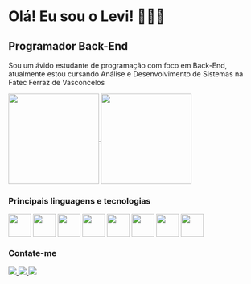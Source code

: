 Olá! Eu sou o Levi! 🙆🏻‍♂️
=====================

Programador Back-End
-------------------

Sou um ávido estudante de programação com foco em Back-End, atualmente estou cursando Análise e Desenvolvimento de Sistemas na Fatec Ferraz de Vasconcelos

<a href="https://github.com/anuraghazra/github-readme-stats" >
  <img height=180em align="center" src="https://github-readme-stats.vercel.app/api?username=1red-Fox1&show_icons=true&theme=tokyonight&include_all_commits=true&count_private=true" />
</a>

<a href="https://github.com/anuraghazra/convoychat" >
  <img height=180em align="center" src="https://github-readme-stats.vercel.app/api/top-langs?username=1red-Fox1&layout=compact&theme=tokyonight&card_width=320" />
</a>

<div>

  ### Principais linguagens e tecnologias
  
  <img src="https://cdn.jsdelivr.net/gh/devicons/devicon@latest/icons/csharp/csharp-original.svg" align="center" height=45/>
  <img src="https://cdn.jsdelivr.net/gh/devicons/devicon@latest/icons/dot-net/dot-net-plain-wordmark.svg" align="center" height=45/>
  <img src="https://cdn.jsdelivr.net/gh/devicons/devicon@latest/icons/java/java-original.svg" align="center" height=45/> 
  <img src="https://cdn.jsdelivr.net/gh/devicons/devicon@latest/icons/mysql/mysql-original-wordmark.svg" align="center" height=45/>
  <img src="https://cdn.jsdelivr.net/gh/devicons/devicon@latest/icons/vscode/vscode-original.svg" align="center" height=45/>
  <img src="https://cdn.jsdelivr.net/gh/devicons/devicon@latest/icons/rider/rider-original.svg" align="center" height=45/>     
  <img src="https://cdn.jsdelivr.net/gh/devicons/devicon@latest/icons/intellij/intellij-original.svg" align="center" height=45/>
  <img src="https://cdn.jsdelivr.net/gh/devicons/devicon@latest/icons/git/git-original.svg" align="center" height=45/>       
</div>

### Contate-me
<a href="mailto:levinicolas2000@gmail.com" align="center" text-decoration="none">
  <img src="https://img.shields.io/badge/Gmail-D14836?style=for-the-badge&logo=gmail&logoColor=white">
</a>
<a href="www.linkedin.com/in/levi-nicola-803037258" align="center">
  <img src="https://img.shields.io/badge/LinkedIn-0077B5?style=for-the-badge&logo=linkedin&logoColor=white">
</a>
<a href="www.linkedin.com/in/levi-nicola-803037258" align="center">
  <img src="https://img.shields.io/badge/Discord-5865F2?style=for-the-badge&logo=discord&logoColor=white">
</a>
